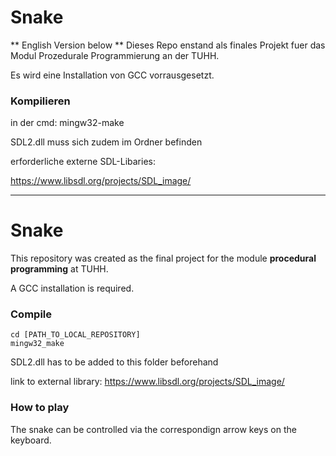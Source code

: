 # Snake
** English Version below **
Dieses Repo enstand als finales Projekt fuer das Modul Prozedurale Programmierung an der TUHH.

Es wird eine Installation von GCC vorrausgesetzt.

### Kompilieren
in der cmd: mingw32-make

SDL2.dll muss sich zudem im Ordner befinden

erforderliche externe SDL-Libaries:

https://www.libsdl.org/projects/SDL_image/

---
# Snake
This repository was created as the final project for the module **procedural programming** at TUHH.

A GCC installation is required.
### Compile
```
cd [PATH_TO_LOCAL_REPOSITORY]
mingw32_make
```

SDL2.dll has to be added to this folder beforehand

link to external library:
https://www.libsdl.org/projects/SDL_image/


### How to play
The snake can be controlled via the correspondign arrow keys on the keyboard.
